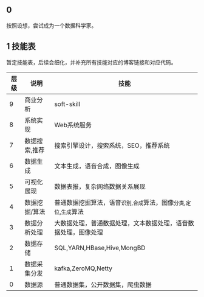 ## 0

按照设想，尝试成为一个数据科学家。

## 1 技能表

暂定技能表，后续会细化，并补充所有技能对应的博客链接和对应代码。

|层级|说明|技能|
|---|---|---|
|9|商业分析|soft-skill|
|8|系统实现|Web系统服务|
|7|数据搜索,推荐|搜索引擎设计，搜索系统，SEO，推荐系统|
|6|数据生成|文本生成，语音合成，图像生成|
|5|可视化展现|数据表报，复杂网络数据关系展现|
|4|数据挖掘/算法|普通数据挖掘算法，语音`识别`,`合成`算法，图像`分类`,`定位`,`生成`算法|
|3|数据分析处理|大数据处理，普通数据处理，文本数据处理，语音数据处理，图像处理|
|2|数据存储|SQL,YARN,HBase,Hive,MongBD|
|1|数据采集分发|kafka,ZeroMQ,Netty|
|0| 数据源|普通数据集，公开数据集，爬虫数据|
